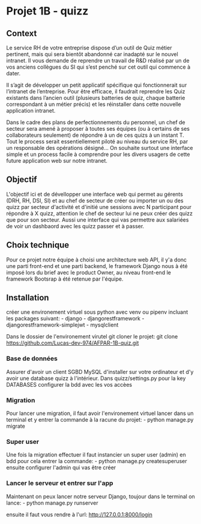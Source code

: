 # Projet 1B - quizz

## Context
Le service RH de votre entreprise dispose d’un outil de Quiz métier pertinent, mais qui sera bientôt abandonné car inadapté sur le nouvel intranet. Il vous demande de reprendre un travail de R&D réalisé par un de vos anciens collègues du SI qui s’est penché sur cet outil qui commence à dater.

Il s’agit de développer un petit applicatif spécifique qui fonctionnerait sur l’intranet de l’entreprise. Pour être efficace, il faudrait reprendre les Quiz existants dans l’ancien outil (plusieurs batteries de quiz, chaque batterie correspondant à un métier précis) et les réinstaller dans cette nouvelle application intranet.

Dans le cadre des plans de perfectionnements du personnel, un chef de secteur sera amené à proposer à toutes ses équipes (ou à certains de ses collaborateurs seulement) de répondre à un de ces quizs à un instant T. Tout le process serait essentiellement piloté au niveau du service RH, par un responsable des opérations désigné… On souhaite surtout une interface simple et un process facile à comprendre pour les divers usagers de cette future application web sur notre intranet.

## Objectif
L'objectif ici et de dévellopper une interface web qui permet au gérents (DRH, RH, DSI, SI) et au chef de secteur de créer ou importer un ou des quizz par secteur d'activité et d'initié une sessions avec N participant pour répondre à X quizz, attention le chef de secteur lui ne peux créer des quizz que pour son secteur.
Aussi une interface qui vas permettre aux salariées de voir un dashbaord avec les quizz passer et à passer.

## Choix technique 
Pour ce projet notre équipe à choisi une architecture web API, il y'a donc une parti front-end et une parti backend,
le framework Django nous à été imposé lors du brief avec le product Owner,
au niveau front-end le framework Bootsrap à été retenue par l'équipe.



## Installation
créer une environement virtuel sous python avec venv ou pipenv incluant les packages suivant:
    - django
    - djangorestframework
    - djangorestframework-simplejwt
    - mysqlclient


Dans le dossier de l'environement virutel git cloner le projet: git clone https://github.com/Lucas-dev-974/AFPAR-1B-quiz.git

### Base de données
Assurer d'avoir un client SGBD MySQL d'installer sur votre ordinateur et d'y avoir une database quizz à l'intérieur.
Dans quizz/settings.py pour la key DATABASES configurer la bdd avec les vos accèes

### Migration 
Pour lancer une migration, il faut avoir l'environement virtuel lancer dans un terminal et y entrer la commande à la racune du projet:
    - python manage.py migrate

### Super user
Une fois la migration effectuer il faut instancier un super user (admin) en bdd pour cela entrer la commande:
    - python manage.py createsuperuser
ensuite configurer l'admin qui vas être créer

### Lancer le serveur et entrer sur l'app
Maintenant on peux lancer notre serveur Django, toujour dans le terminal on lance:
    - python manage.py runserver

ensuite il faut vous rendre à l'url: http://127.0.0.1:8000/login
